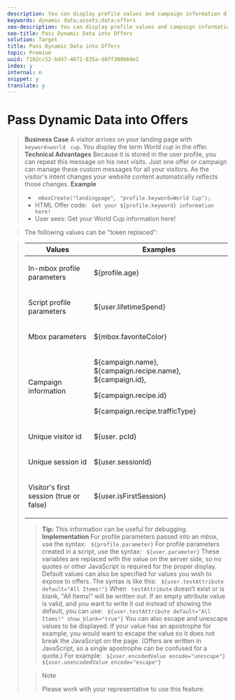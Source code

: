 ```yaml
---
description: You can display profile values and campaign information directly in an HTML or Flash Offer.
keywords: dynamic data;assets;data;offers
seo-description: You can display profile values and campaign information directly in an HTML or Flash Offer.
seo-title: Pass Dynamic Data into Offers
solution: Target
title: Pass Dynamic Data into Offers
topic: Premium
uuid: 7102cc52-bd47-4672-835a-d87f300b60e2
index: y
internal: n
snippet: y
translate: y
---
```


# Pass Dynamic Data into Offers


>**Business Case** 
>A visitor arrives on your landing page with ` keyword=world` ` cup`. You display the term *World cup* in the offer. 
>**Technical Advantages** 
>Because it is stored in the user profile, you can repeat this message on his next visits. Just one offer or campaign can manage these custom messages for all your visitors. As the visitor's intent changes your website content automatically reflects those changes.
>**Example** 
>
>* ` mboxCreate("landingpage"`, ` "profile.keyword=World Cup");`
>* HTML Offer code: ` Get your ${profile.keyword} information here!`
>* User sees: Get your World Cup information here!

>The following values can be "token replaced":


><table id="table_392FA513A3494227A00DCB2B464FFE95"> 
 <thead> 
  <tr> 
   <th colname="col1" class="entry"> Values </th> 
   <th colname="col2" class="entry"> Examples </th> 
  </tr> 
 </thead>
 <tbody> 
  <tr> 
   <td colname="col1"> <p>In-mbox profile parameters</p> </td> 
   <td colname="col2"> <p> <span class="codeph"> ${profile.age} </span> </p> </td> 
  </tr> 
  <tr> 
   <td colname="col1"> <p>Script profile parameters</p> </td> 
   <td colname="col2"> <p> <span class="codeph"> ${user.lifetimeSpend} </span> </p> </td> 
  </tr> 
  <tr> 
   <td colname="col1"> <p>Mbox parameters</p> </td> 
   <td colname="col2"> <p> <span class="codeph"> ${mbox.favoriteColor} </span> </p> </td> 
  </tr> 
  <tr> 
   <td colname="col1"> <p>Campaign information</p> </td> 
   <td colname="col2"> <p> <span class="codeph"> ${campaign.name}, ${campaign.recipe.name}, ${campaign.id}, </span> </p> <p> <span class="codeph"> ${campaign.recipe.id} </span> </p> <p> <span class="codeph"> ${campaign.recipe.trafficType} </span> </p> </td> 
  </tr> 
  <tr> 
   <td colname="col1"> <p>Unique visitor id</p> </td> 
   <td colname="col2"> <p> <span class="codeph"> ${user. pcId} </span> </p> </td> 
  </tr> 
  <tr> 
   <td colname="col1"> <p>Unique session id</p> </td> 
   <td colname="col2"> <p> <span class="codeph"> ${user.sessionId} </span> </p> </td> 
  </tr> 
  <tr> 
   <td colname="col1"> <p>Visitor's first session (true or false)</p> </td> 
   <td colname="col2"> <p> <span class="codeph"> ${user.isFirstSession} </span> </p> </td> 
  </tr> 
 </tbody> 
</table>

>**Tip:** This information can be useful for debugging. 
>**Implementation** 
>For profile parameters passed into an mbox, use the syntax: ` ${profile.parameter}` For profile parameters created in a script, use the syntax: 
>` ${user.parameter}` 
>These variables are replaced with the value on the server side, so no quotes or other JavaScript is required for the proper display.
>Default values can also be specified for values you wish to expose to offers. The syntax is like this:
>` ${user.testAttribute default="All Items!"}` 
>When ` testAttribute` doesn’t exist or is blank, "All Items!" will be written out. If an empty attribute value is valid, and you want to write it out instead of showing the default, you can use: 
>` ${user.testAttribute default="All Items!" show_blank="true"}` 
>You can also escape and unescape values to be displayed. If your value has an apostrophe for example, you would want to escape the value so it does not break the JavaScript on the page. (Offers are written in JavaScript, so a single apostrophe can be confused for a quote.) For example:
>` ${user.encodedValue encode="unescape"}` 
>` ${user.unencodedValue encode="escape"}` 

>>[!NOTE]
>>
>>Please work with your representative to use this feature.
>

